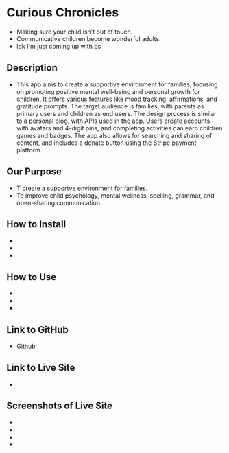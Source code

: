 # Curious Chronicles
- Making sure your child isn't out of touch.
- Communicative children become wonderful adults.
- idk I'm just coming up with bs

## Description
- This app aims to create a supportive environment for families, focusing on promoting positive mental well-being and personal growth for children. It offers various features like mood tracking, affirmations, and gratitude prompts. The target audience is families, with parents as primary users and children as end users. The design process is similar to a personal blog, with APIs used in the app. Users create accounts with avatars and 4-digit pins, and completing activities can earn children games and badges. The app also allows for searching and sharing of content, and includes a donate button using the Stripe payment platform.

## Our Purpose
- T create a supportve environment for families.
- To improve child psychology, mental wellness, spelling, grammar, and open-sharing communication.

## How to Install
-
-
-

## How to Use
-
-
-

## Link to GitHub
- [Github](https://github.com/Qaizen/curious-chronicles)

## Link to Live Site
- 

## Screenshots of Live Site
-
-
-
-
